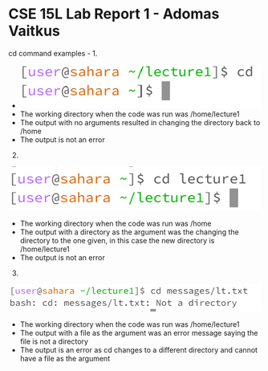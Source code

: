 # CSE 15L Lab Report 1 - Adomas Vaitkus
cd command examples - 
1.
   * ![Image](Lab1SS1.png)
   * The working directory when the code was run was /home/lecture1
   * The output with no arguments resulted in changing the directory back to /home
   * The output is not an error
2.
   
   
   ![Image](Lab1SS2.png)
   * The working directory when the code was run was /home
   * The output with a directory as the argument was the changing the directory to the one given, in this case the new directory is /home/lecture1
   * The output is not an error
3.
   
   
   ![Image](Lab1SS3.png)
   * The working directory when the code was run was /home/lecture1
   * The output with a file as the argument was an error message saying the file is not a directory
   * The output is an error as cd changes to a different directory and cannot have a file as the argument
